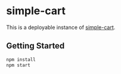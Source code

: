 simple-cart
===========

This is a deployable instance of [simple-cart](https://github.com/CamShaft/simple-cart).

Getting Started
---------------

```sh
npm install
npm start
```
